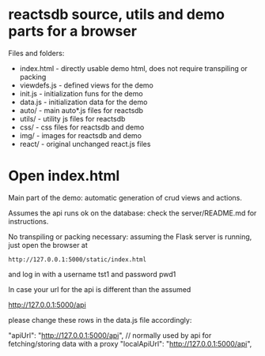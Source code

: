 reactsdb source, utils and demo parts for a browser
===================================================

Files and folders:

* index.html - directly usable demo html, does not require transpiling or packing
* viewdefs.js - defined views for the demo
* init.js - initialization funs for the demo
* data.js - initialization data for the demo
* auto/ - main auto*.js files for reactsdb
* utils/ - utility js files for reactsdb
* css/ - css files for reactsdb and demo
* img/ - images for reactsdb and demo
* react/ - original unchanged react.js files

Open index.html
================

Main part of the demo: automatic generation of crud views and actions.

Assumes the api runs ok on the database: check the server/README.md for instructions.

No transpiling or packing necessary: assuming the Flask server is running,
just open the browser at

    http://127.0.0.1:5000/static/index.html

and log in with a username tst1 and password pwd1

In case your url for the api is different than the assumed

   http://127.0.0.1:5000/api

please change these rows in the data.js file accordingly:

  "apiUrl": "http://127.0.0.1:5000/api", // normally used by api for fetching/storing data with a proxy 
  "localApiUrl": "http://127.0.0.1:5000/api",

  

